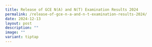 ```yaml
---
title: Release of GCE N(A) and N(T) Examination Results 2024
permalink: /release-of-gce-n-a-and-n-t-examination-results-2024/
date: 2024-12-13
layout: post
description: ""
image: ""
variant: tiptap
---
```

<p></p>